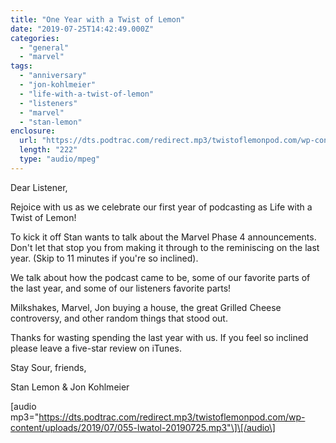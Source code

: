 ```yaml
---
title: "One Year with a Twist of Lemon"
date: "2019-07-25T14:42:49.000Z"
categories: 
  - "general"
  - "marvel"
tags: 
  - "anniversary"
  - "jon-kohlmeier"
  - "life-with-a-twist-of-lemon"
  - "listeners"
  - "marvel"
  - "stan-lemon"
enclosure: 
  url: "https://dts.podtrac.com/redirect.mp3/twistoflemonpod.com/wp-content/uploads/2019/07/055-lwatol-20190725.mp3"
  length: "222"
  type: "audio/mpeg"
---
```


Dear Listener,

Rejoice with us as we celebrate our first year of podcasting as Life with a Twist of Lemon!

To kick it off Stan wants to talk about the Marvel Phase 4 announcements. Don't let that stop you from making it through to the reminiscing on the last year. (Skip to 11 minutes if you're so inclined).

We talk about how the podcast came to be, some of our favorite parts of the last year, and some of our listeners favorite parts!

Milkshakes, Marvel, Jon buying a house, the great Grilled Cheese controversy, and other random things that stood out.

Thanks for wasting spending the last year with us. If you feel so inclined please leave a five-star review on iTunes.

Stay Sour, friends,

Stan Lemon & Jon Kohlmeier

\[audio mp3="https://dts.podtrac.com/redirect.mp3/twistoflemonpod.com/wp-content/uploads/2019/07/055-lwatol-20190725.mp3"\]\[/audio\]
